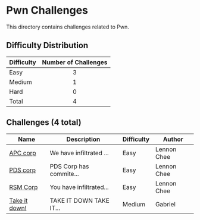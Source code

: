 # Pwn Challenges
This directory contains challenges related to Pwn.

## Difficulty Distribution
| Difficulty | Number of Challenges |
| ---------- |:--------------------:|
| Easy | 3 |
| Medium | 1 |
| Hard | 0 |
| Total | 4 |

## Challenges (4 total)
| Name | Description | Difficulty | Author |
| ---- | ----------- | ---------- | ------ |
| [APC corp](<./APC corp>) | We have infiltrated ... | Easy | Lennon Chee |
| [PDS corp](<./PDS corp>) | PDS Corp has commite... | Easy | Lennon Chee |
| [RSM Corp](<./RSM Corp>) | You have infiltrated... | Easy | Lennon Chee |
| [Take it down!](<./Take it down!>) | TAKE IT DOWN TAKE IT... | Medium | Gabriel |
